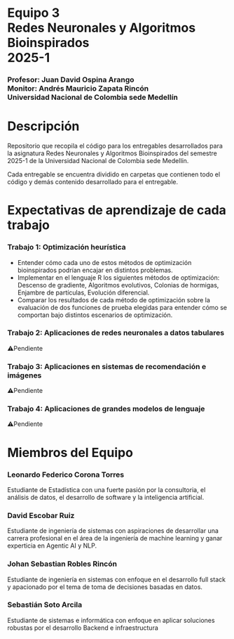 <h1>
  Equipo 3
  <br>Redes Neuronales y Algoritmos Bioinspirados
  <br>2025-1
</h1>
<h3>
  Profesor: Juan David Ospina Arango
  <br>Monitor: Andrés Mauricio Zapata Rincón
  <br>Universidad Nacional de Colombia sede Medellín
</h3>

<h1>Descripción</h1>
<p>Repositorio que recopila el código para los entregables desarrollados para la asignatura Redes Neuronales y Algoritmos Bioinspirados del semestre 2025-1 de la Universidad Nacional de Colombia sede Medellín.</p>
<p>Cada entregable se encuentra dividido en carpetas que contienen todo el código y demás contenido desarrollado para el entregable.</p>

<h1>Expectativas de aprendizaje de cada trabajo</h1>
<h3>Trabajo 1: Optimización heurística</h3>
<ul>
  <li>Entender cómo cada uno de estos métodos de optimización bioinspirados podrían encajar en distintos problemas.</li>
  <li>Implementar en el lenguaje R los siguientes métodos de optimización: Descenso de gradiente, Algoritmos evolutivos, 
      Colonias de hormigas, Enjambre de partículas, Evolución diferencial.
  </li>
<li>Comparar los resultados de cada método de optimización sobre la evaluación de dos funciones de prueba elegidas para entender cómo se comportan bajo distintos escenarios de optimización.</li>
</ul>
<h3>Trabajo 2: Aplicaciones de redes neuronales a datos tabulares</h3>
<aside>⚠️Pendiente</aside>
<h3>Trabajo 3: Aplicaciones en sistemas de recomendación e imágenes</h3>
<aside>⚠️Pendiente</aside>
<h3>Trabajo 4: Aplicaciones de grandes modelos de lenguaje</h3>
<aside>⚠️Pendiente</aside>

<h1>Miembros del Equipo</h1>
<h3>Leonardo Federico Corona Torres</h3>
Estudiante de Estadística con una fuerte pasión por la consultoria, el análisis de datos, el desarrollo de software y la inteligencia artificial.
<h3>David Escobar Ruiz</h3>
Estudiante de ingeniería de sistemas con aspiraciones de desarrollar una carrera profesional en el área de la ingeniería de machine learning y ganar experticia en Agentic AI y NLP.
<h3>Johan Sebastian Robles Rincón</h3>
Estudiante de ingeniería en sistemas con enfoque en el desarrollo full stack y apacionado por el tema de toma de decisiones basadas en datos.
<h3>Sebastián Soto Arcila</h3>
Estudiante de sistemas e informática con enfoque en aplicar soluciones robustas por el desarrollo Backend e infraestructura
